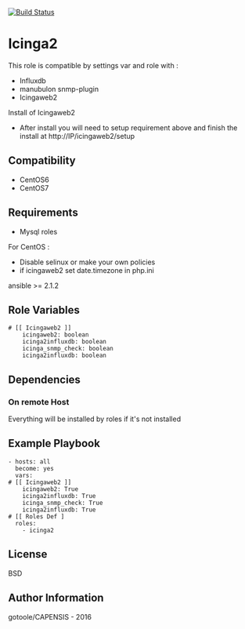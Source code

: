 [![Build Status](https://travis-ci.org/bashrc666/ansible-icinga2.svg?branch=master)](https://travis-ci.org/bashrc666/ansible-icinga2)

Icinga2
=========

This role is compatible by settings var and role with :
 
 - Influxdb
 - manubulon snmp-plugin
 - Icingaweb2


Install of Icingaweb2

 - After install you will need to setup requirement above and finish the install at http://IP/icingaweb2/setup

Compatibility
-------------
 - CentOS6
 - CentOS7

Requirements
------------

- Mysql roles


For CentOS :
 - Disable selinux or make your own policies
 - if icingaweb2 set date.timezone in php.ini

ansible >= 2.1.2

Role Variables
--------------

```
# [[ Icingaweb2 ]]
    icingaweb2: boolean
    icinga2influxdb: boolean
    icinga_snmp_check: boolean
    icinga2influxdb: boolean
```

Dependencies
------------

### On remote Host

Everything will be installed by roles if it's not installed

Example Playbook
----------------

```
- hosts: all
  become: yes
  vars:
# [[ Icingaweb2 ]]
    icingaweb2: True
    icinga2influxdb: True
    icinga_snmp_check: True
    icinga2influxdb: True
# [[ Roles Def ]
  roles:
    - icinga2
```

License
-------

BSD

Author Information
------------------

gotoole/CAPENSIS - 2016
